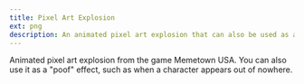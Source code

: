 ```yaml
---
title: Pixel Art Explosion
ext: png
description: An animated pixel art explosion that can also be used as a "poof" effect.
---
```

Animated pixel art explosion from the game Memetown USA. You can also use it as a "poof" effect, such as when a character appears out of nowhere.